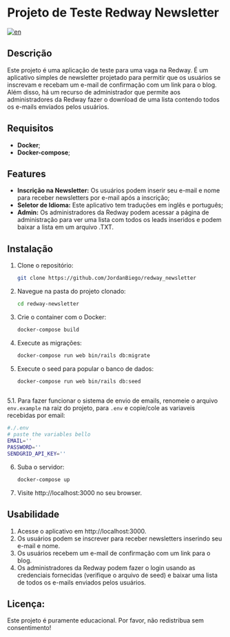 # Projeto de Teste Redway Newsletter

[![en](https://img.shields.io/badge/lang-en-red.svg)](https://github.com/JordanBiego/redway_newsletter/blob/develop/README.md)

## Descrição

Este projeto é uma aplicação de teste para uma vaga na Redway. É um aplicativo simples de newsletter projetado para permitir que os usuários se inscrevam e recebam um e-mail de confirmação com um link para o blog. Além disso, há um recurso de administrador que permite aos administradores da Redway fazer o download de uma lista contendo todos os e-mails enviados pelos usuários.

## Requisitos

- **Docker**;
- **Docker-compose**;

## Features

- **Inscrição na Newsletter:** Os usuários podem inserir seu e-mail e nome para receber newsletters por e-mail após a inscrição;
- **Seletor de Idioma:** Este aplicativo tem traduções em inglês e português;
- **Admin:** Os administradores da Redway podem acessar a página de administração para ver uma lista com todos os leads inseridos e podem baixar a lista em um arquivo .TXT.

## Instalação

1. Clone o repositório:
   ```bash
   git clone https://github.com/JordanBiego/redway_newsletter
2. Navegue na pasta do projeto clonado:
    ```bash
    cd redway-newsletter
3. Crie o container com o Docker:
    ```bash
    docker-compose build
4. Execute as migrações:
    ```bash
    docker-compose run web bin/rails db:migrate
5. Execute o seed para popular o banco de dados:
    ```bash
    docker-compose run web bin/rails db:seed
        
5.1. Para fazer funcionar o sistema de envio de emails, renomeie o arquivo `env.example` na raiz do projeto, para `.env` e copie/cole as variaveis recebidas por email:
   ```bash
   #./.env
   # paste the variables bello
   EMAIL=''
   PASSWORD=''
   SENDGRID_API_KEY=''
   ```
6. Suba o servidor:
    ```bash
    docker-compose up
7. Visite http://localhost:3000 no seu browser.

## Usabilidade

1. Acesse o aplicativo em http://localhost:3000.
2. Os usuários podem se inscrever para receber newsletters inserindo seu e-mail e nome.
3. Os usuários recebem um e-mail de confirmação com um link para o blog.
4. Os administradores da Redway podem fazer o login usando as credenciais fornecidas (verifique o arquivo de seed) e baixar uma lista de todos os e-mails enviados pelos usuários.

## Licença:

Este projeto é puramente educacional. Por favor, não redistribua sem consentimento!
